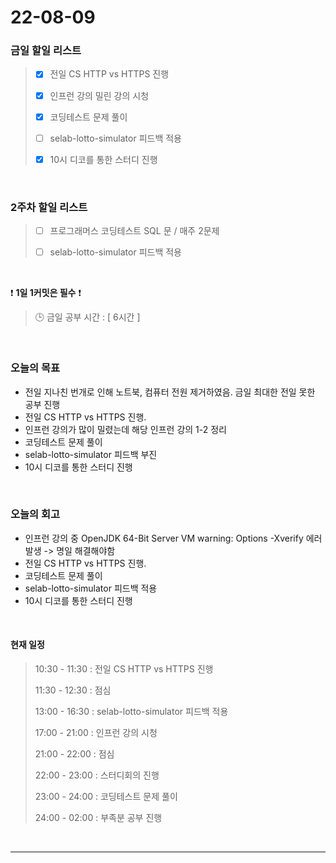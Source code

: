 # 22-08-09
 ### 금일 할일 리스트 
> - [x]  전일 CS HTTP vs HTTPS 진행
>
> - [x]  인프런 강의 밀린 강의 시청
>
> - [x]  코딩테스트 문제 풀이
>
> - [ ]  selab-lotto-simulator 피드백 적용
>
> - [x]  10시 디코를 통한 스터디 진행

<br/>

### 2주차 할일 리스트  

> - [ ]  프로그래머스 코딩테스트 SQL 문 / 매주 2문제  
>
> - [ ]  selab-lotto-simulator 피드백 적용

<br/>

❗ **1일 1커밋은 필수** ❗
> 🕒 금일 공부 시간 :  [ 6시간 ]    
  
<br/>

### 오늘의 목표
- 전일 지나친 번개로 인해 노트북, 컴퓨터 전원 제거하였음. 금일 최대한 전일 못한 공부 진행
- 전일 CS HTTP vs HTTPS 진행. 
- 인프런 강의가 많이 밀렸는데 해당 인프런 강의 1-2 정리
- 코딩테스트 문제 풀이
- selab-lotto-simulator 피드백 부진
- 10시 디코를 통한 스터디 진행

<br>

### 오늘의 회고
- 인프런 강의 중 OpenJDK 64-Bit Server VM warning: Options -Xverify 에러 발생 -> 명일 해결해야함
- 전일 CS HTTP vs HTTPS 진행. 
- 코딩테스트 문제 풀이
- selab-lotto-simulator 피드백 적용
- 10시 디코를 통한 스터디 진행


<br>

#### 현재 일정  
> 10:30 - 11:30 : 전일 CS HTTP vs HTTPS 진행
>
> 11:30 - 12:30 : 점심
>
> 13:00 - 16:30 : selab-lotto-simulator 피드백 적용
>
> 17:00 - 21:00 : 인프런 강의 시청
>
> 21:00 - 22:00 : 점심
>
> 22:00 - 23:00 : 스터디회의 진행
>
> 23:00 - 24:00 : 코딩테스트 문제 풀이
>
> 24:00 - 02:00 : 부족분 공부 진행

<br/>

------------  